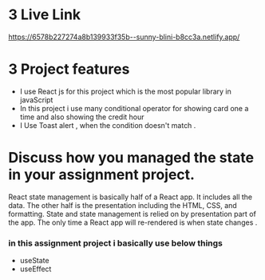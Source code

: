 # 3 Live Link
https://6578b227274a8b139933f35b--sunny-blini-b8cc3a.netlify.app/

# 3 Project features

- I use React js for this project which is the most popular library in javaScript 
- In this project i use many conditional operator for showing card one a time and also showing the credit hour 
- I Use Toast alert , when the condition doesn't match .

# Discuss how you managed the state in your assignment project.

React state management is basically half of a React app. It includes all the data. The other half is the presentation including the HTML, CSS, and formatting. State and state management is relied on by presentation part of the app. The only time a React app will re-rendered is when state changes .

### in this assignment project i basically use below things

- useState
- useEffect